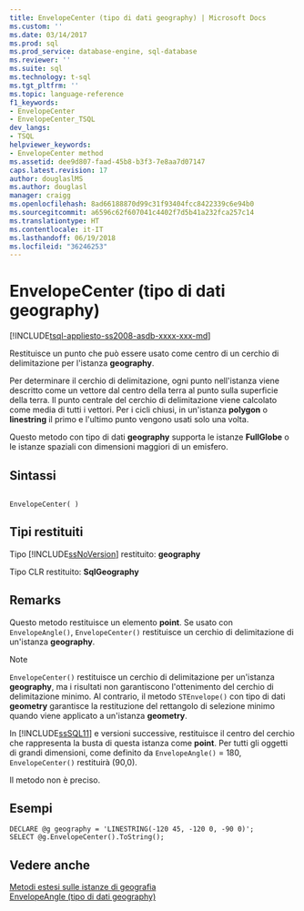 ```yaml
---
title: EnvelopeCenter (tipo di dati geography) | Microsoft Docs
ms.custom: ''
ms.date: 03/14/2017
ms.prod: sql
ms.prod_service: database-engine, sql-database
ms.reviewer: ''
ms.suite: sql
ms.technology: t-sql
ms.tgt_pltfrm: ''
ms.topic: language-reference
f1_keywords:
- EnvelopeCenter
- EnvelopeCenter_TSQL
dev_langs:
- TSQL
helpviewer_keywords:
- EnvelopeCenter method
ms.assetid: dee9d807-faad-45b8-b3f3-7e8aa7d07147
caps.latest.revision: 17
author: douglaslMS
ms.author: douglasl
manager: craigg
ms.openlocfilehash: 8ad66188870d99c31f93404fcc8422339c6e94b0
ms.sourcegitcommit: a6596c62f607041c4402f7d5b41a232fca257c14
ms.translationtype: HT
ms.contentlocale: it-IT
ms.lasthandoff: 06/19/2018
ms.locfileid: "36246253"
---
```

# <a name="envelopecenter-geography-data-type-"></a>EnvelopeCenter (tipo di dati geography)
[!INCLUDE[tsql-appliesto-ss2008-asdb-xxxx-xxx-md](../../includes/tsql-appliesto-ss2008-asdb-xxxx-xxx-md.md)]

  Restituisce un punto che può essere usato come centro di un cerchio di delimitazione per l'istanza **geography**.  
  
 Per determinare il cerchio di delimitazione, ogni punto nell'istanza viene descritto come un vettore dal centro della terra al punto sulla superficie della terra. Il punto centrale del cerchio di delimitazione viene calcolato come media di tutti i vettori. Per i cicli chiusi, in un'istanza **polygon** o **linestring** il primo e l'ultimo punto vengono usati solo una volta.  
  
 Questo metodo con tipo di dati **geography** supporta le istanze **FullGlobe** o le istanze spaziali con dimensioni maggiori di un emisfero.  
  
## <a name="syntax"></a>Sintassi  
  
```  
  
EnvelopeCenter( )  
```  
  
## <a name="return-types"></a>Tipi restituiti  
 Tipo [!INCLUDE[ssNoVersion](../../includes/ssnoversion-md.md)] restituito: **geography**  
  
 Tipo CLR restituito: **SqlGeography**  
  
## <a name="remarks"></a>Remarks  
 Questo metodo restituisce un elemento **point**. Se usato con `EnvelopeAngle()`, `EnvelopeCenter()` restituisce un cerchio di delimitazione di un'istanza **geography**.  
  
> [!NOTE]  
>  `EnvelopeCenter()` restituisce un cerchio di delimitazione per un'istanza **geography**, ma i risultati non garantiscono l'ottenimento del cerchio di delimitazione minimo. Al contrario, il metodo `STEnvelope()` con tipo di dati **geometry** garantisce la restituzione del rettangolo di selezione minimo quando viene applicato a un'istanza **geometry**.  
  
 In [!INCLUDE[ssSQL11](../../includes/sssql11-md.md)] e versioni successive, restituisce il centro del cerchio che rappresenta la busta di questa istanza come **point**. Per tutti gli oggetti di grandi dimensioni, come definito da `EnvelopeAngle()` = 180, `EnvelopeCenter()` restituirà (90,0).  
  
 Il metodo non è preciso.  
  
## <a name="examples"></a>Esempi  
  
```  
DECLARE @g geography = 'LINESTRING(-120 45, -120 0, -90 0)';  
SELECT @g.EnvelopeCenter().ToString();  
```  
  
## <a name="see-also"></a>Vedere anche  
 [Metodi estesi sulle istanze di geografia](../../t-sql/spatial-geography/extended-methods-on-geography-instances.md)   
 [EnvelopeAngle &#40;tipo di dati geography&#41;](../../t-sql/spatial-geography/envelopeangle-geography-data-type.md)  
  
  
